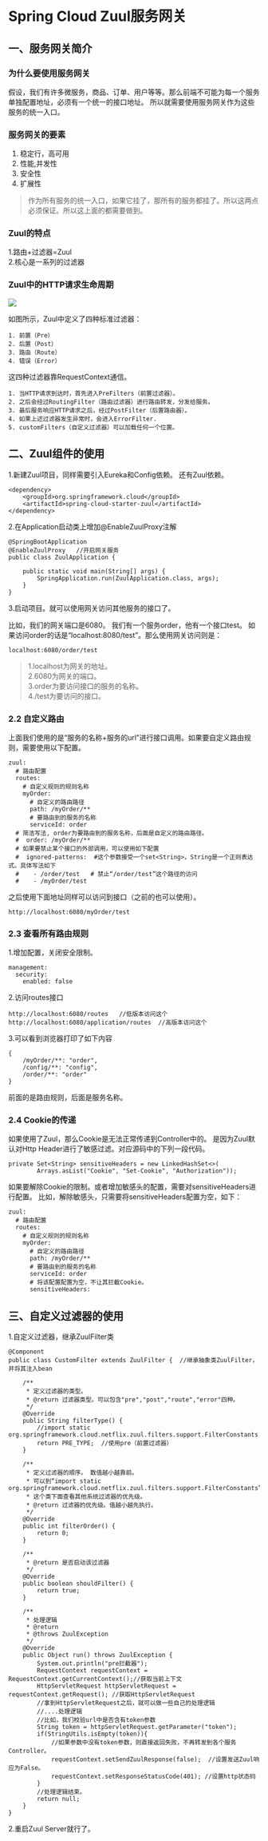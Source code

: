 <h1>Spring Cloud Zuul服务网关</h1>
<h2>一、服务网关简介</h2>
<h3>为什么要使用服务网关</h3>
假设，我们有许多微服务，商品、订单、用户等等。那么前端不可能为每一个服务单独配置地址，必须有一个统一的接口地址。
所以就需要使用服务网关作为这些服务的统一入口。
<h3>服务网关的要素</h3>

1. 稳定行，高可用
2. 性能,并发性
3. 安全性
4. 扩展性

>作为所有服务的统一入口，如果它挂了，那所有的服务都挂了。所以这两点必须保证。所以这上面的都需要做到。

<h3>Zuul的特点</h3>
1.路由+过滤器=Zuul<br>
2.核心是一系列的过滤器

<h3>Zuul中的HTTP请求生命周期</h3>
<img src="http://m.qpic.cn/psb?/V11vwbP802yYOZ/kibThowbJ5gZfHRMpg6*rT17eE9*x3N67PGDDVT3YyU!/b/dAgBAAAAAAAA&bo=lQKzAQAAAAADBwc!&rf=viewer_4">


如图所示，Zuul中定义了四种标准过滤器：

    1. 前置（Pre）
    2. 后置（Post）
    3. 路由（Route）
    4. 错误（Error）

这四种过滤器靠RequestContext通信。

    1. 当HTTP请求到达时，首先进入PreFilters（前置过滤器）。
    2. 之后会经过RoutingFilter（路由过滤器）进行路由转发，分发给服务。
    3. 最后服务响应HTTP请求之后，经过PostFilter（后置路由器）。
    4. 如果上述过滤器发生异常时，会进入ErrorFilter.
    5. customFilters（自定义过滤器）可以加载任何一个位置。
    
    
<h2>二、Zuul组件的使用</h2>
1.新建Zuul项目，同样需要引入Eureka和Config依赖。
还有Zuul依赖。

    <dependency>
        <groupId>org.springframework.cloud</groupId>
        <artifactId>spring-cloud-starter-zuul</artifactId>
    </dependency>
    
2.在Application启动类上增加@EnableZuulProxy注解

    @SpringBootApplication
    @EnableZuulProxy   //开启网关服务
    public class ZuulApplication {
    
        public static void main(String[] args) {
            SpringApplication.run(ZuulApplication.class, args);
        }
    }

3.启动项目。就可以使用网关访问其他服务的接口了。

比如，我们的网关端口是6080。 我们有一个服务order，他有一个接口test。
如果访问order的话是“localhost:8080/test”。那么使用网关访问则是：

    localhost:6080/order/test
    
>1.localhost为网关的地址。<br>
>2.6080为网关的端口。<br>
>3.order为要访问接口的服务的名称。<br>
>4./test为要访问的接口。

<h3>2.2 自定义路由</h3>
上面我们使用的是“服务的名称+服务的url”进行接口调用。如果要自定义路由规则，需要使用以下配置。

    zuul:
      # 路由配置
      routes:
        # 自定义规则的规则名称
        myOrder:
          # 自定义的路由路径
          path: /myOrder/**
          # 要路由到的服务的名称
          serviceId: order
      # 简洁写法, order为要路由到的服务名称，后面是自定义的路由路径。
      #  order: /myOrder/**
      # 如果要禁止某个接口的外部调用，可以使用如下配置
      #  ignored-patterns:  #这个参数接受一个set<String>，String是一个正则表达式。具体写法如下
      #    - /order/test   # 禁止“/order/test”这个路径的访问
      #    - /myOrder/test 
          
之后使用下面地址同样可以访问到接口（之前的也可以使用）。
    
    http://localhost:6080/myOrder/test
    
<h3>2.3 查看所有路由规则</h3>
1.增加配置，关闭安全限制。

    management:
      security:
        enabled: false
        
2.访问routes接口

    http://localhost:6080/routes   //低版本访问这个
    http://localhost:6080/application/routes  //高版本访问这个
    
3.可以看到浏览器打印了如下内容

    {
        /myOrder/**: "order",
        /config/**: "config",
        /order/**: "order"
    }
    
前面的是路由规则，后面是服务名称。

<h3>2.4 Cookie的传递</h3>
如果使用了Zuul，那么Cookie是无法正常传递到Controller中的。
是因为Zuul默认对Http Header进行了敏感过滤。对应源码中的下列一段代码。

	private Set<String> sensitiveHeaders = new LinkedHashSet<>(
			Arrays.asList("Cookie", "Set-Cookie", "Authorization"));
			
如果要解除Cookie的限制。或者增加敏感头的配置，需要对sensitiveHeaders进行配置。
比如，解除敏感头，只需要将sensitiveHeaders配置为空，如下：

    zuul:
      # 路由配置
      routes:
        # 自定义规则的规则名称
        myOrder:
          # 自定义的路由路径
          path: /myOrder/**
          # 要路由到的服务的名称
          serviceId: order
          # 将该配置配置为空，不让其拦截Cookie。
          sensitiveHeaders:
          
          
<h2>三、自定义过滤器的使用</h2>
1.自定义过滤器，继承ZuulFilter类

    @Component
    public class CustomFilter extends ZuulFilter {  //继承抽象类ZuulFilter，并将其注入bean
    
        /**
         * 定义过滤器的类型。
         * @return 过滤器类型。可以包含"pre","post","route","error"四种。
         */
        @Override
        public String filterType() {
            //import static org.springframework.cloud.netflix.zuul.filters.support.FilterConstants.PRE_TYPE;
            return PRE_TYPE;  //使用pre（前置过滤器）
        }
    
        /**
         * 定义过滤器的顺序。 数值越小越靠前。
         * 可以到“import static org.springframework.cloud.netflix.zuul.filters.support.FilterConstants”
         * 这个类下面查看其他系统过滤器的优先级。
         * @return 过滤器的优先级。值越小越先执行。
         */
        @Override
        public int filterOrder() {
            return 0;
        }
    
        /**
         * @return 是否启动该过滤器
         */
        @Override
        public boolean shouldFilter() {
            return true;
        }
    
        /**
         * 处理逻辑
         * @return
         * @throws ZuulException
         */
        @Override
        public Object run() throws ZuulException {
            System.out.println("pre拦截器");
            RequestContext requestContext = RequestContext.getCurrentContext();//获取当前上下文
            HttpServletRequest httpServletRequest = requestContext.getRequest(); //获取HttpServletRequest
            //拿到HttpServletRequest之后，就可以做一些自己的处理逻辑
            //....处理逻辑
            //比如，我们校验url中是否含有token参数
            String token = httpServletRequest.getParameter("token");
            if(StringUtils.isEmpty(token)){
                //如果参数中没有token参数，则直接返回失败，不再转发到各个服务Controller。
                requestContext.setSendZuulResponse(false);  //设置发送Zuul响应为False。
                requestContext.setResponseStatusCode(401); //设置http状态码
            }
            //处理逻辑结束。
            return null;
        }
    }

2.重启Zuul Server就行了。